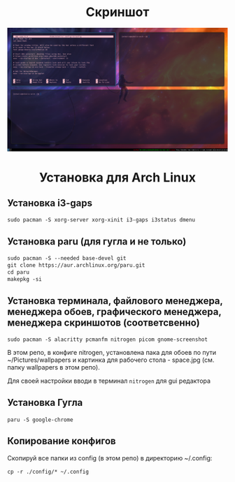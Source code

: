 <div align="center">

# Скриншот
![screenshot](./assets/screenshot.png)

# Установка для Arch Linux
</div>

## Установка i3-gaps
```
sudo pacman -S xorg-server xorg-xinit i3-gaps i3status dmenu
```
## Установка paru (для гугла и не только)
```
sudo pacman -S --needed base-devel git
git clone https://aur.archlinux.org/paru.git
cd paru
makepkg -si
```
## Установка терминала, файлового менеджера, менеджера обоев, графического менеджера, менеджера скриншотов (соответсвенно)
```
sudo pacman -S alacritty pcmanfm nitrogen picom gnome-screenshot
```
В этом репо, в конфиге nitrogen, установлена пака для обоев по пути ~/Pictures/wallpapers и картинка для рабочего стола - space.jpg (см. папку wallpapers в этом репо).

Для своей настройки вводи в терминал ```nitrogen``` для gui редактора

## Установка Гугла
```
paru -S google-chrome
```

## Копирование конфигов
Скопируй все папки из config (в этом репо) в директорию ~/.config:
```
cp -r ./config/* ~/.config
```
